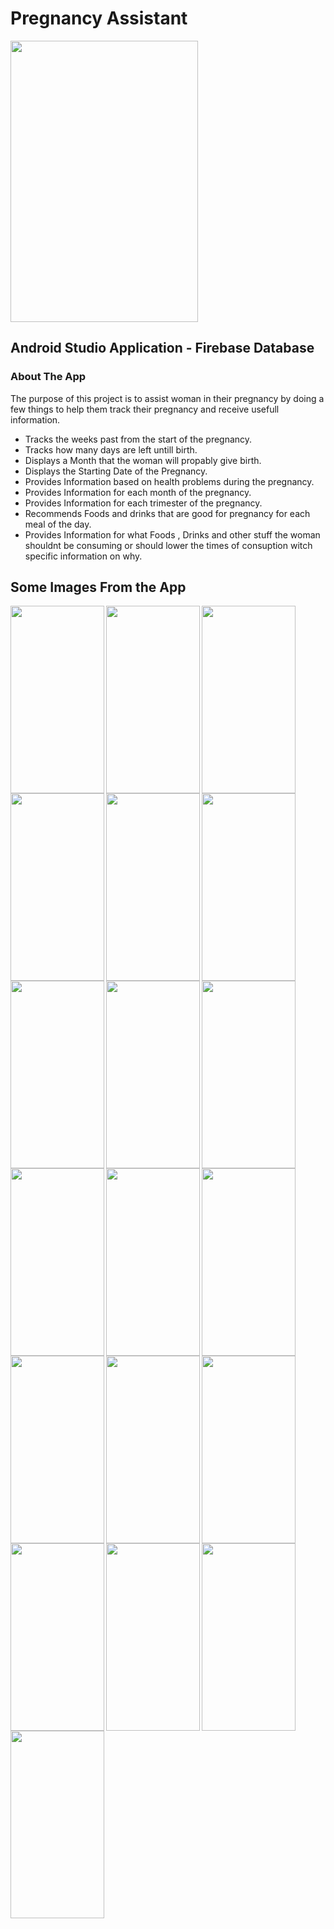 # **Pregnancy Assistant**

<img  height="450px" width="300px" src="https://github.com/user-attachments/assets/2e36764f-1876-4df3-8a29-b3e620a8647d"/>

## Android Studio Application - Firebase Database

### About The App
The purpose of this project is to assist woman in their pregnancy by doing a few things to help them track their pregnancy and receive usefull information.
- Tracks the weeks past from the start of the pregnancy.
- Tracks how many days are left untill birth.
- Displays a Month that the woman will propably give birth.
- Displays the Starting Date of the Pregnancy.
- Provides Information based on health problems during the pregnancy.
- Provides Information for each month of the pregnancy.
- Provides Information for each trimester of the pregnancy.
- Recommends Foods and drinks that are good for pregnancy for each meal of the day.
- Provides Information for what Foods , Drinks and other stuff the woman shouldnt be consuming or should lower the times of consuption witch specific information on why.


## Some Images From the App

<img align="left" height="300px" width="150px" src="https://github.com/user-attachments/assets/d627263c-fc67-4da1-bfe1-329c79bb3190"/>
<img align="left" height="300px" width="150px" src="https://github.com/user-attachments/assets/a44df3ca-1703-4af2-9006-82bc079ebe8c"/>
<img align="left" height="300px" width="150px" src="https://github.com/user-attachments/assets/b7ce328f-c95c-493c-a20a-389bb3069dea"/>
<img align="left" height="300px" width="150px" src="https://github.com/user-attachments/assets/9d0565a3-7142-45a0-9316-8ba1d44406a0"/>
<img align="left" height="300px" width="150px" src="https://github.com/user-attachments/assets/0121ce6a-e026-483f-aeea-b8f21c386399"/>
<img align="left" height="300px" width="150px" src="https://github.com/user-attachments/assets/8daf85df-0030-4040-bdad-e939b4d4462e"/>
<img align="left" height="300px" width="150px" src="https://github.com/user-attachments/assets/fc976e54-cb44-4258-b9bb-d6ac6b3b47da"/>
<img align="left" height="300px" width="150px" src="https://github.com/user-attachments/assets/90378b98-f61c-4ebd-8ca8-fdcfbc577662"/>
<img align="left" height="300px" width="150px" src="https://github.com/user-attachments/assets/07194f64-595d-441a-84bc-1093268fcd14"/>
<img align="left" height="300px" width="150px" src="https://github.com/user-attachments/assets/ebc3856c-7381-4cc2-83af-34b58698c7e4"/>
<img align="left" height="300px" width="150px" src="https://github.com/user-attachments/assets/d000f0dd-775e-4113-bf29-88095478abb7"/>
<img align="left" height="300px" width="150px" src="https://github.com/user-attachments/assets/f7f44552-abf5-4a6f-94ac-fed482468338"/>
<img align="left" height="300px" width="150px" src="https://github.com/user-attachments/assets/3991a55b-4609-4082-97c3-9f994dbcf34f"/>
<img align="left" height="300px" width="150px" src="https://github.com/user-attachments/assets/683000fc-7884-488f-b4a8-33d512699697"/>
<img align="left" height="300px" width="150px" src="https://github.com/user-attachments/assets/8a0e3f2a-7d55-469a-a58a-430a78b5a632"/>
<img align="left" height="300px" width="150px" src="https://github.com/user-attachments/assets/1a84f244-8ed5-4ce9-ba18-4fad1fd5a8cf"/>
<img align="left" height="300px" width="150px" src="https://github.com/user-attachments/assets/54cbaa8f-a311-4929-900a-47fbbf7d0888"/>
<img align="left" height="300px" width="150px" src="https://github.com/user-attachments/assets/c7c4a0ee-3c8b-472c-9a87-625b0fde9ae4"/>
<img align="left" height="300px" width="150px" src="https://github.com/user-attachments/assets/fc15f417-8b80-4fe1-ac3c-d6d590257d97"/>


